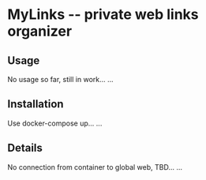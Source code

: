 MyLinks -- private web links organizer
==========================================

Usage
------------------------------------------

No usage so far, still in work...
...

Installation
------------------------------------------

Use docker-compose up... 
...

Details
------------------------------------------

No connection from container to global web, TBD...
...


